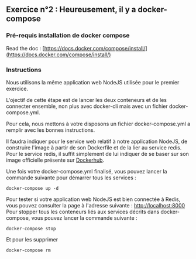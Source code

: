 ## Exercice n°2 : Heureusement, il y a docker-compose

### Pré-requis installation de docker compose

Read the doc : [https://docs.docker.com/compose/install/](https://docs.docker.com/compose/install/)

### Instructions

Nous utilisons la même application web NodeJS utilisée pour le premier exercice.

L'ojectif de cette étape est de lancer les deux conteneurs et de les connecter ensemble, non plus avec docker-cli mais avec un fichier docker-compose.yml.

Pour cela, nous mettons à votre disposons un fichier docker-compose.yml a remplir avec les bonnes instructions.

Il faudra indiquer pour le service web relatif à notre application NodeJS, de construire l'image à partir de son Dockerfile et de la lier au service redis. Pour le service redis, il suffit simplement de lui indiquer de se baser sur son image officielle présente sur [Dockerhub](https://hub.docker.com/).

Une fois votre docker-compose.yml finalisé, vous pouvez lancer la commande suivante pour démarrer tous les services :
```
docker-compose up -d
```

Pour tester si votre application web NodeJS est bien connectée à Redis, vous pouvez consulter la page à l'adresse suivante : [http://localhost:8000](http://localhost:8000)
Pour stopper tous les conteneurs liés aux services décrits dans docker-compose, vous pouvez lancer la commande suivante :
```
docker-compose stop
```
Et pour les supprimer
```
docker-compose rm
```
